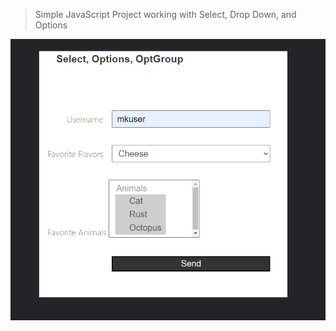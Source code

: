 > Simple JavaScript Project working with Select, Drop Down, and Options

![Project Image](/src/media/1.png)
